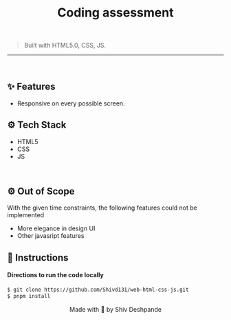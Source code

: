 <h1 align="center">Coding assessment</h1>

<br/>

> Built with HTML5.0, CSS, JS.

---

<br/>

## ✨ Features

- Responsive on every possible screen.



## ⚙ Tech Stack

- HTML5
- CSS
- JS


<br/>

## ⚙ Out of Scope
With the given time constraints, the following features could not be implemented
- More elegance in design UI
- Other javasript features


  

## 📜 Instructions

#### Directions to run the code locally

```bash
$ git clone https://github.com/Shivd131/web-html-css-js.git
$ pnpm install
```

<p align="center">
	Made with 💖 by Shiv Deshpande 
</p>
